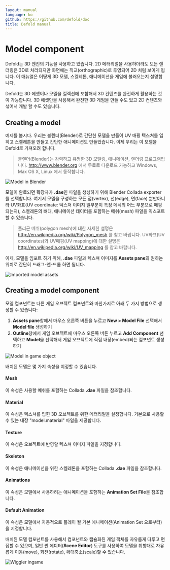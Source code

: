```yaml
---
layout: manual
language: ko
github: https://github.com/defold/doc
title: Defold manual
---
```


# Model component
Defold는 3D 엔진의 기능을 사용하고 있습니다. 2D 메터리얼을 사용하더라도 모든 렌더링은 3D로 처리되지만 화면에는 직교(orthographic)로 투영되어 2D 처럼 보이게 됩니다. 이 매뉴얼은 어떻게 3D 모델, 스켈레톤, 애니메이션을 게임에 불러오는지 설명합니다.

Defold는 3D 에셋이나 모델을 컬렉션에 포함해서 3D 컨텐츠를 완전하게 활용하는 것이 가능합니다. 3D 에셋만을 사용해서 완전한 3D 게임을 만들 수도 있고 2D 컨텐츠와 섞어서 개발 할 수도 있습니다.

## Creating a model
예제를 봅시다. 우리는 블렌더(Blender)로 간단한 모델을 만들어 UV 매핑 텍스쳐를 입히고 스켈레톤을 만들고 간단한 애니메이션도 만들었습니다. 이제 우리는 이 모델을 Defold로 가져오려 합니다.

> 블렌더(Blender)는 강력하고 유명한 3D 모델링, 애니메이션, 렌더링 프로그램입니다. http://www.blender.org 에서 무료로 다운로드 가능하고 Windows, Max OS X, Linux 에서 동작합니다.

![Model in Blender](../images/model/blender.png)

모델이 완료되면 확장자가 **.dae**인 파일을 생성하기 위해 Blender Collada exporter를 선택합니다. 여기서 모델을 구성하는 모든 점(vertex), 선(edge), 면(face) 뿐만아니라 UV좌표(UV coordinate: 텍스쳐 이미지 일부분이 특정 메쉬의 어느 부분으로 매핑되는지), 스켈레톤의 뼈대, 애니메이션 데이터를 포함하는 메쉬(mesh) 파일을 익스포트 할 수 있습니다.

> 폴리곤 메쉬(polygon mesh)에 대한 자세한 설명은 http://en.wikipedia.org/wiki/Polygon_mesh 를 참고 바랍니다. UV좌표(UV coordinates)와 UV매핑(UV mapping)에 대한 설명은 http://en.wikipedia.org/wiki/UV_mapping 를 참고 바랍니다.

이제, 모델을 임포트 하기 위해,  **.dae** 파일과 텍스쳐 이미지를 **Assets pane**의 원하는 위치로 간단히 드래그-앤-드롭 하면 됩니다.

![Imported model assets](../images/model/imported_assets.png)

## Creating a model component
모델 컴포넌트는 다른 게임 오브젝트 컴포넌트와 마찬가지로 아래 두 가지 방법으로 생성할 수 있습니다:

1. **Assets pane**창에서 마우스 오른쪽 버튼을 누르고 **New > Model File** 선택해서 **Model file** 생성하기
2. **Outline**창에서 게임 오브젝트에 마우스 오른쪽 버튼 누르고 **Add Component** 선택하고 **Model**을 선택해서 게임 오브젝트에 직접 내장(embed)되는 컴포넌트 생성하기

![Model in game object](../images/model/model.png)

배치된 모델은 몇 가지 속성을 지정할 수 있습니다.

#### Mesh
이 속성은 사용할 메쉬를 포함하는 Collada **.dae** 파일을 참조합니다.
#### Material
이 속성은 텍스쳐를 입힌 3D 오브젝트를 위한 메터리얼을 설정합니다. 기본으로 사용할 수 있는 내장 "model.material" 파일을 제공합니다.
#### Texture
이 속성은 오브젝트에 반영할 텍스쳐 이미지 파일을 지정합니다.
#### Skeleton
이 속성은 애니메이션을 위한 스켈레톤을 포함하는 Collada **.dae** 파일을 참조합니다.
#### Animations
이 속성은 모델에서 사용하려는 애니메이션을 포함하는 **Animation Set File**을 참조합니다.
#### Default Animation
이 속성은 모델에서 자동적으로 플레이 될 기본 애니메이션(Animation Set 으로부터)을 지정합니다.

배치된 모델 컴포넌트를 사용해서 컴포넌트와 캡슐화된 게임 객체를  자유롭게 다루고 편집할 수 있으며, 일반 씬 에디터(**Scene Editor**) 도구를 사용하여 모델을 취향대로 자유롭게 이동(move), 회전(rotate), 확대축소(scale)할 수 있습니다.

![Wiggler ingame](../images/model/ingame.png)
